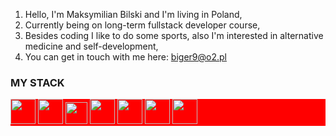 1. Hello, I'm Maksymilian Bilski and I'm living in Poland,
2. Currently being on long-term fullstack developer course,
3. Besides coding I like to do some sports, also I'm interested in alternative medicine and self-development,
4. You can get in touch with me here: biger9@o2.pl


<div >
  <h3>MY STACK</h3>
  <div style="background-color:red;">
<img src="https://cdn.jsdelivr.net/gh/devicons/devicon/icons/html5/html5-original-wordmark.svg" width="40" hieght="40" />
  <img src="https://cdn.jsdelivr.net/gh/devicons/devicon/icons/css3/css3-original-wordmark.svg" width="40" hieght="40"/>
  <img src="https://cdn.jsdelivr.net/gh/devicons/devicon/icons/javascript/javascript-original.svg" width="35" hieght="35"/>
  <img src="https://cdn.jsdelivr.net/gh/devicons/devicon/icons/github/github-original-wordmark.svg"   width="40" hieght="40"/>
  <img src="https://cdn.jsdelivr.net/gh/devicons/devicon/icons/sass/sass-original.svg" width="40" hieght="40"/>
  <img src="https://cdn.jsdelivr.net/gh/devicons/devicon/icons/figma/figma-original.svg" width="40" hieght="40"/>
  <img src="https://cdn.jsdelivr.net/gh/devicons/devicon/icons/vscode/vscode-original-wordmark.svg" width="40" hieght="40"/>
  </div>
</div>

